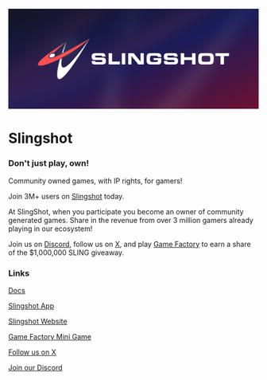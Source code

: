 ![Slingshot logo and name on top of a dark blue background](https://raw.githubusercontent.com/slingshotdao/.github/main/profile/logo.jpg)
# Slingshot
### Don't just play, own!

Community owned games, with IP rights, for gamers!

Join 3M+ users on [Slingshot](https://slingshotdao.com) today.

At SlingShot, when you participate you become an owner of community generated games. Share in the revenue from over 3 million gamers already playing in our ecosystem!

Join us on [Discord](https://discord.gg/slingshotdao), follow us on [X](https://x.com/intent/user?screen_name=slingshotdao&utm_source=github), and play [Game Factory](https://gf.slingshotdao.com?f=0x6151edb508571d3dc1258385763ffcc940be6ac2) to earn a share of the $1,000,000 SLING giveaway.

### Links
[Docs](https://docs.slingshotdao.com/slingshot-dao)

[Slingshot App](https://app.slingshotdao.com)

[Slingshot Website](https://slingshotdao.com)

[Game Factory Mini Game](https://gf.slingshotdao.com?f=0x6151edb508571d3dc1258385763ffcc940be6ac2)

[Follow us on X](https://x.com/intent/user?screen_name=slingshotdao&utm_source=github)

[Join our Discord](https://discord.gg/slingshotdao)
